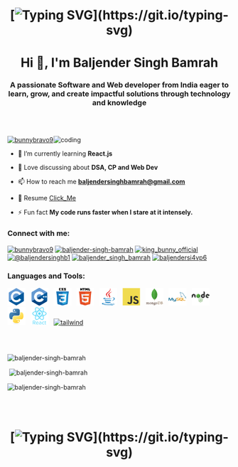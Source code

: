 <div align="center">
    <h1>

[![Typing SVG](https://readme-typing-svg.demolab.com/?font=Jersey+10&size=30&pause=1000&center=true&random=false&width=439&lines=Welcome+to+My+GitHub+Profile;+I+am+a+Software+Engineer;Turning+idea+into+code.;Pushing+Boundaries+and+Solving+Problems.;Fluent+in+Cpp+,+Python+and+Java;Let%27s+Connect+and+Build+Career.)](https://git.io/typing-svg)

</h1>
</div>

<h1 align="center">Hi 👋, I'm Baljender Singh Bamrah</h1>
<h3 align="center">A passionate Software and Web developer from India eager to learn, grow, and create impactful solutions through technology and knowledge</h3>

<br><br>

<img align="right" alt="coding" width="400" src="https://user-images.githubusercontent.com/55389276/140866485-8fb1c876-9a8f-4d6a-98dc-08c4981eaf70.gif">

<p align="left"> <a href="https://twitter.com/bunnybravo9" target="blank"><img src="https://img.shields.io/twitter/follow/bunnybravo9?logo=twitter&style=for-the-badge" alt="bunnybravo9" /></a> </p>

- 🌱 I’m currently learning **React.js**

- 💬 Love discussing about **DSA, CP and Web Dev**

- 📫 How to reach me **baljendersinghbamrah@gmail.com**

- 📄 Resume [Click_Me](https://baljenderresume.tiiny.site/)

- ⚡ Fun fact **My code runs faster when I stare at it intensely.**

<h3 align="left">Connect with me:</h3>
<p align="left">
<a href="https://twitter.com/bunnybravo9" target="blank"><img align="center" src="https://raw.githubusercontent.com/rahuldkjain/github-profile-readme-generator/master/src/images/icons/Social/twitter.svg" alt="bunnybravo9" height="30" width="40" /></a>
<a href="https://linkedin.com/in/baljender-singh-bamrah" target="blank"><img align="center" src="https://raw.githubusercontent.com/rahuldkjain/github-profile-readme-generator/master/src/images/icons/Social/linked-in-alt.svg" alt="baljender-singh-bamrah" height="30" width="40" /></a>
<a href="https://instagram.com/king_bunny_official" target="blank"><img align="center" src="https://raw.githubusercontent.com/rahuldkjain/github-profile-readme-generator/master/src/images/icons/Social/instagram.svg" alt="king_bunny_official" height="30" width="40" /></a>
<a href="https://www.hackerrank.com/@baljendersinghb1" target="blank"><img align="center" src="https://raw.githubusercontent.com/rahuldkjain/github-profile-readme-generator/master/src/images/icons/Social/hackerrank.svg" alt="@baljendersinghb1" height="30" width="40" /></a>
<a href="https://www.leetcode.com/baljender_singh_bamrah" target="blank"><img align="center" src="https://raw.githubusercontent.com/rahuldkjain/github-profile-readme-generator/master/src/images/icons/Social/leet-code.svg" alt="baljender_singh_bamrah" height="30" width="40" /></a>
<a href="https://auth.geeksforgeeks.org/user/baljendersi4vp6" target="blank"><img align="center" src="https://raw.githubusercontent.com/rahuldkjain/github-profile-readme-generator/master/src/images/icons/Social/geeks-for-geeks.svg" alt="baljendersi4vp6" height="30" width="40" /></a>
</p>

<h3 align="left">Languages and Tools:</h3>
<p align="left"> <a href="https://www.cprogramming.com/" target="_blank" rel="noreferrer"><img src="https://raw.githubusercontent.com/devicons/devicon/master/icons/c/c-original.svg" alt="c" width="40" height="40"/></a> &nbsp; <a href="https://www.w3schools.com/cpp/" target="_blank" rel="noreferrer"><img src="https://raw.githubusercontent.com/devicons/devicon/master/icons/cplusplus/cplusplus-original.svg" alt="cplusplus" width="40" height="40"/></a> &nbsp; <a href="https://www.w3schools.com/css/" target="_blank" rel="noreferrer"><img src="https://raw.githubusercontent.com/devicons/devicon/master/icons/css3/css3-original-wordmark.svg" alt="css3" width="40" height="40"/></a> &nbsp; <a href="https://www.w3.org/html/" target="_blank" rel="noreferrer"><img src="https://raw.githubusercontent.com/devicons/devicon/master/icons/html5/html5-original-wordmark.svg" alt="html5" width="40" height="40"/></a> &nbsp; <a href="https://www.java.com" target="_blank" rel="noreferrer"><img src="https://raw.githubusercontent.com/devicons/devicon/master/icons/java/java-original.svg" alt="java" width="40" height="40"/></a> &nbsp; <a href="https://developer.mozilla.org/en-US/docs/Web/JavaScript" target="_blank" rel="noreferrer"><img src="https://raw.githubusercontent.com/devicons/devicon/master/icons/javascript/javascript-original.svg" alt="javascript" width="40" height="40"/></a> &nbsp; <a href="https://www.mongodb.com/" target="_blank" rel="noreferrer"><img src="https://raw.githubusercontent.com/devicons/devicon/master/icons/mongodb/mongodb-original-wordmark.svg" alt="mongodb" width="40" height="40"/></a> &nbsp; <a href="https://www.mysql.com/" target="_blank" rel="noreferrer"><img src="https://raw.githubusercontent.com/devicons/devicon/master/icons/mysql/mysql-original-wordmark.svg" alt="mysql" width="40" height="40"/></a> &nbsp; <a href="https://nodejs.org" target="_blank" rel="noreferrer"><img src="https://raw.githubusercontent.com/devicons/devicon/master/icons/nodejs/nodejs-original-wordmark.svg" alt="nodejs" width="40" height="40"/></a> &nbsp; <a href="https://www.python.org" target="_blank" rel="noreferrer"><img src="https://raw.githubusercontent.com/devicons/devicon/master/icons/python/python-original.svg" alt="python" width="40" height="40"/></a> &nbsp; <a href="https://reactjs.org/" target="_blank" rel="noreferrer"><img src="https://raw.githubusercontent.com/devicons/devicon/master/icons/react/react-original-wordmark.svg" alt="react" width="40" height="40"/></a> &nbsp; <a href="https://tailwindcss.com/" target="_blank" rel="noreferrer"><img src="https://www.vectorlogo.zone/logos/tailwindcss/tailwindcss-icon.svg" alt="tailwind" width="40" height="40"/></a></p>

<br><br>

<p><img align="center" src="https://github-readme-stats.vercel.app/api/top-langs?username=baljender-singh-bamrah&show_icons=true&locale=en&layout=compact" alt="baljender-singh-bamrah" /> </p> 

<p>&nbsp;<img align="center" src="https://github-readme-stats.vercel.app/api?username=baljender-singh-bamrah&show_icons=true&locale=en" alt="baljender-singh-bamrah" /></p>

<p><img align="center" src="https://github-readme-streak-stats.herokuapp.com/?user=baljender-singh-bamrah&" alt="baljender-singh-bamrah" /></p>

<br><br>

<div align="center">
<h1>

[![Typing SVG](https://readme-typing-svg.demolab.com?font=Jersey+M54&pause=1000&color=FDB60D&width=435&lines=Thanks+for+visiting+my+profile!)](https://git.io/typing-svg)

</h1>
</div>

